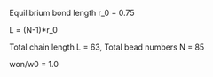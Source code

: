 Equilibrium bond length r_0 = 0.75

L = (N-1)*r_0

Total chain length L = 63, Total bead numbers N = 85

won/w0 = 1.0

